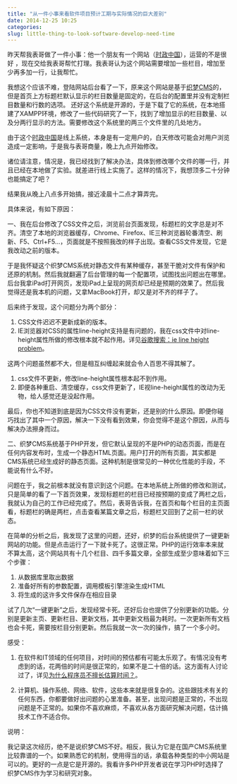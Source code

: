 ```yaml
---
title: "从一件小事来看软件项目预计工期与实际情况的巨大差别"
date: 2014-12-25 10:25
categories:
slug: little-thing-to-look-software-develop-need-time
---
```


昨天帮我表哥做了一件小事：他一个朋友有一个网站（[时政中国](http://www.szzg.org.cn/index.html)），运营的不是很好 ，现在交给我表哥帮忙打理。我表哥认为这个网站需要增加一些栏目，增加至少再多加一行，让我帮忙。

我想这个应该不难，登陆网站后台看了一下，原来这个网站是基于[织梦CMS](http://www.dedecms.com/)的，但是首页上方标题栏默认显示的栏目数量是固定的，在后台的配置里并没有定制栏目数量和行数的选项。
还好这个系统是开源的，于是下载了它的系统，在本地搭建了XAMPP环境，修改了一些代码研究了一下，找到了增加显示的栏目数量、以及分两行显示的方法。需要修改这个系统里的两三个文件里的几处地方。

由于这个[时政中国](http://www.szzg.org.cn/index.html)是线上系统，本身是有一定用户的，白天修改可能会对用户浏览造成一定影响，于是我与表哥商量，晚上九点开始修改。

诸位请注意，情况是，我已经找到了解决办法，具体到修改哪个文件的哪一行，并且已经在本地做了实验。就差进行线上实施了。这样的情况下，我想顶多二十分钟也能搞定了吧？

结果我从晚上八点多开始搞，接近凌晨十二点才算弄完。

具体来说，有如下原因：

一、我在后台修改了CSS文件之后，浏览前台页面发现，标题栏的文字总是对不齐。清空了本地的浏览器缓存，Chrome、Firefox、IE三种浏览器轮番清空、刷新、F5、Ctrl+F5...，页面就是不按照我改的样子出现。查看CSS文件发现，它是我改动之前的版本。

于是我怀疑这个织梦CMS系统对静态文件有某种缓存，甚至干脆对文件有保护和还原的机制。然后我就翻遍了后台管理的每一个配置项，试图找出问题出在哪里。后台我拿iPad打开网页，发现iPad上呈现的网页却已经是预期的效果了。然后我觉得还是我本机的问题，又拿MacBook打开，却又是对不齐的样子了。

后来终于发现，这个问题分为两个部分：

1. CSS文件迟迟不更新成新的版本。
2. IE浏览器对CSS的属性line-height支持是有问题的，我在css文件中对line-height属性所做的修改根本就不起作用。详见[谷歌搜索：ie line height problem](https://www.google.com/search?q=ie+line+height+problem&oq=ie+line+height+problem&aqs=chrome..69i57.895j0j9&sourceid=chrome&es_sm=122&ie=UTF-8)。

这两个问题虽然都不大，但是相互纠缠起来就会令人百思不得其解了。

1. css文件不更新，修改line-height属性根本起不到作用。
2. 即便各种重启、清空缓存，css文件更新了，IE视line-height属性的改动为无物，给人感觉还是没起作用。

最后，你也不知道到底是因为CSS文件没有更新，还是别的什么原因。即便你碰巧找出了其中一个原因，解决一下没有看到效果，你会觉得不是这个原因，从而与解决办法擦身而过。

二、织梦CMS系统基于PHP开发，但它默认呈现的不是PHP的动态页面，而是在任何内容发布时，生成一个静态HTML页面。用户打开的所有页面，其实都是CMS系统已经生成好的静态页面。这种机制是很常见的一种优化性能的手段，不能说有什么不好。

问题在于，我之前根本就没有意识到这个问题。在本地系统上所做的修改和测试，只是简单的看了一下首页效果，发现标题栏的栏目已经按预期的变成了两栏之后，我就认为自己的工作已经完成了。然后，表哥告诉我，在首页和每个栏目的主页面看，标题栏的确是两栏，点击查看某篇文章之后，标题栏又回到了之前一栏的状态。

在简单的分析之后，我发现了这里的问题，还好，织梦的后台系统提供了一键更新网站的功能。但是点击运行了一下就卡死了。这很正常。PHP的运行效率本来就不算太高，这个网站共有十几个栏目、四千多篇文章，全部生成至少意味着如下三个步骤：

1.	从数据库里取出数据
2.	准备好所有的参数配置，调用模板引擎渲染生成HTML
3.	将生成的这许多文件保存在相应目录

试了几次“一键更新”之后，发现经常卡死。还好后台也提供了分别更新的功能。分别是更新主页、更新栏目、更新文档，其中更新文档最为耗时。一次更新所有文档也会卡死，需要按栏目分别更新。然后我就一次一次的操作，搞了一个多小时。

感受：

1.	在软件和IT领域的任何项目，对时间的预估都有可能太乐观了。有情况没有考虑到的话，花两倍的时间是很正常的，如果不是二十倍的话。这方面有人讨论过了，详见[为什么程序员不擅长估算时间？](http://www.csdn.net/article/2012-08-07/2808266)。

2.	计算机、操作系统、网络、软件，这些本来就是很复杂的。这些跟技术有关的任何东西，你都要做好出问题的心里准备。甚至，出现问题是正常的，不出现问题是不正常的。如果你不喜欢麻烦，不喜欢从各方面研究解决问题，估计搞技术工作不适合你。

说明：

我记录这次经历，绝不是说织梦CMS不好。相反，我认为它是在国产CMS系统里比较靠谱的一个。如果熟悉它的机制，使用得当的话，承载各种类型的中小网站是可以的。更好的一点是它是开源的。我看许多PHP开发者说在学习PHP时选择了织梦CMS作为学习和研究对象。

